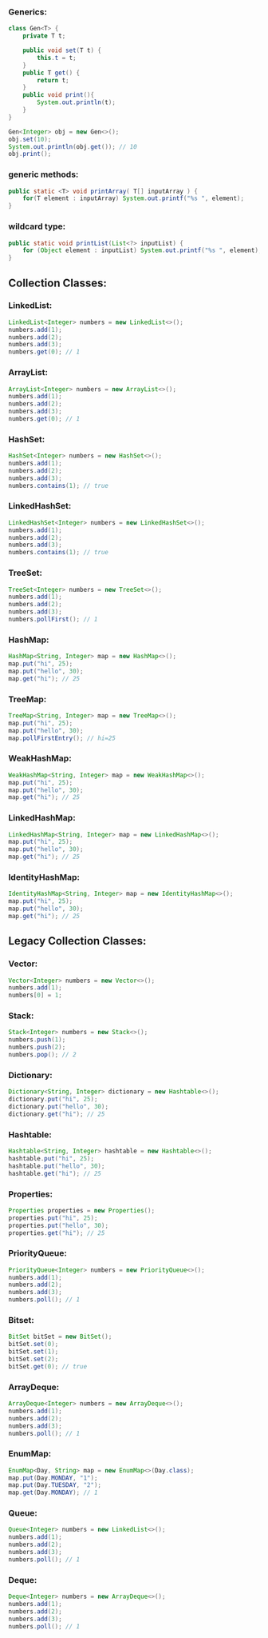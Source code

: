 ### Generics:
```java
class Gen<T> {
    private T t;

    public void set(T t) {
        this.t = t;
    }
    public T get() {
        return t;
    }
    public void print(){
        System.out.println(t);
    }
}

Gen<Integer> obj = new Gen<>();
obj.set(10);
System.out.println(obj.get()); // 10
obj.print();
```
### generic methods:
```java
public static <T> void printArray( T[] inputArray ) {
    for(T element : inputArray) System.out.printf("%s ", element);
}
```
### wildcard type:
```java
public static void printList(List<?> inputList) {
    for (Object element : inputList) System.out.printf("%s ", element);
}
```
## Collection Classes:

### LinkedList:
```java
LinkedList<Integer> numbers = new LinkedList<>();
numbers.add(1);
numbers.add(2);
numbers.add(3);
numbers.get(0); // 1
```
### ArrayList:
```java
ArrayList<Integer> numbers = new ArrayList<>();
numbers.add(1);
numbers.add(2);
numbers.add(3);
numbers.get(0); // 1
```
### HashSet:
```java
HashSet<Integer> numbers = new HashSet<>();
numbers.add(1);
numbers.add(2);
numbers.add(3);
numbers.contains(1); // true
```
### LinkedHashSet:
```java
LinkedHashSet<Integer> numbers = new LinkedHashSet<>();
numbers.add(1);
numbers.add(2);
numbers.add(3);
numbers.contains(1); // true
```
### TreeSet:
```java
TreeSet<Integer> numbers = new TreeSet<>();
numbers.add(1);
numbers.add(2);
numbers.add(3);
numbers.pollFirst(); // 1
```
### HashMap:
```java
HashMap<String, Integer> map = new HashMap<>();
map.put("hi", 25);
map.put("hello", 30);
map.get("hi"); // 25
```
### TreeMap:
```java
TreeMap<String, Integer> map = new TreeMap<>();
map.put("hi", 25);
map.put("hello", 30);
map.pollFirstEntry(); // hi=25
```
### WeakHashMap:
```java
WeakHashMap<String, Integer> map = new WeakHashMap<>();
map.put("hi", 25);
map.put("hello", 30);
map.get("hi"); // 25
```
### LinkedHashMap:
```java
LinkedHashMap<String, Integer> map = new LinkedHashMap<>();
map.put("hi", 25);
map.put("hello", 30);
map.get("hi"); // 25
```
### IdentityHashMap:
```java
IdentityHashMap<String, Integer> map = new IdentityHashMap<>();
map.put("hi", 25);
map.put("hello", 30);
map.get("hi"); // 25

```
## Legacy Collection Classes:

### Vector:
```java
Vector<Integer> numbers = new Vector<>();
numbers.add(1);
numbers[0] = 1;
```
### Stack:
```java
Stack<Integer> numbers = new Stack<>();
numbers.push(1);
numbers.push(2);
numbers.pop(); // 2
```
### Dictionary:
```java
Dictionary<String, Integer> dictionary = new Hashtable<>();
dictionary.put("hi", 25);
dictionary.put("hello", 30);
dictionary.get("hi"); // 25
```
### Hashtable:
```java
Hashtable<String, Integer> hashtable = new Hashtable<>();
hashtable.put("hi", 25);
hashtable.put("hello", 30);
hashtable.get("hi"); // 25
```
### Properties:
```java
Properties properties = new Properties();
properties.put("hi", 25);
properties.put("hello", 30);
properties.get("hi"); // 25
```
### PriorityQueue:
```java
PriorityQueue<Integer> numbers = new PriorityQueue<>();
numbers.add(1);
numbers.add(2);
numbers.add(3);
numbers.poll(); // 1
```
### Bitset:
```java
BitSet bitSet = new BitSet();
bitSet.set(0);
bitSet.set(1);
bitSet.set(2);
bitSet.get(0); // true
```
### ArrayDeque:
```java
ArrayDeque<Integer> numbers = new ArrayDeque<>();
numbers.add(1);
numbers.add(2);
numbers.add(3);
numbers.poll(); // 1
```
### EnumMap:
```java
EnumMap<Day, String> map = new EnumMap<>(Day.class);
map.put(Day.MONDAY, "1");
map.put(Day.TUESDAY, "2");
map.get(Day.MONDAY); // 1
```
### Queue:
```java
Queue<Integer> numbers = new LinkedList<>();
numbers.add(1);
numbers.add(2);
numbers.add(3);
numbers.poll(); // 1
```
### Deque:
```java
Deque<Integer> numbers = new ArrayDeque<>();
numbers.add(1);
numbers.add(2);
numbers.add(3);
numbers.poll(); // 1
```